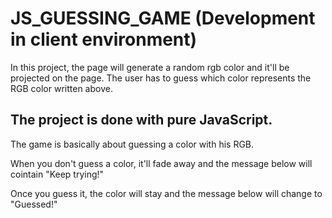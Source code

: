 # JS_GUESSING_GAME (Development in client environment)
In this project, the page will generate a random rgb color and it'll be projected on the page. The user has to guess which color represents the RGB color written above.

## The project is done with pure JavaScript.

The game is basically about guessing a color with his RGB.

When you don't guess a color, it'll fade away and the message below will cointain "Keep trying!"

Once you guess it, the color will stay and the message below will change to "Guessed!"

